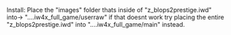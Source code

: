 Install: Place the "images" folder thats inside of "z_blops2prestige.iwd" into-> "....iw4x_full_game/userraw" if that doesnt work try placing the entire "z_blops2prestige.iwd" into "....iw4x_full_game/main" instead.
